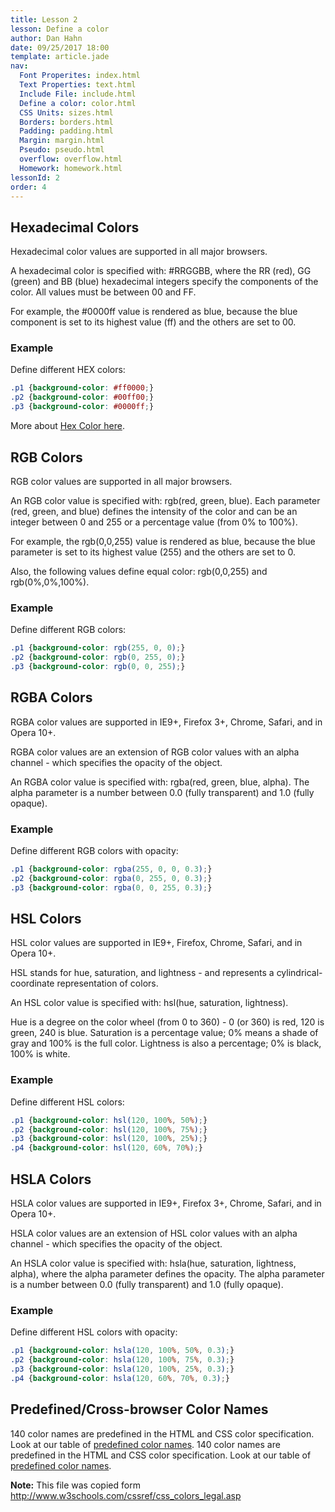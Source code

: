 ```yaml
---
title: Lesson 2
lesson: Define a color
author: Dan Hahn
date: 09/25/2017 18:00
template: article.jade
nav:
  Font Properites: index.html
  Text Properties: text.html
  Include File: include.html
  Define a color: color.html
  CSS Units: sizes.html
  Borders: borders.html
  Padding: padding.html
  Margin: margin.html
  Pseudo: pseudo.html
  overflow: overflow.html
  Homework: homework.html
lessonId: 2
order: 4
---
```


## Hexadecimal Colors

Hexadecimal color values are supported in all major browsers.

A hexadecimal color is specified with: #RRGGBB, where the RR (red), GG (green) and BB (blue) hexadecimal integers specify the components of the color. All values must be between 00 and FF.

For example, the #0000ff value is rendered as blue, because the blue component is set to its highest value (ff) and the others are set to 00.

### Example

Define different HEX colors:

```css
.p1 {background-color: #ff0000;}
.p2 {background-color: #00ff00;}
.p3 {background-color: #0000ff;}
```


More about [Hex Color here](http://www.smashingmagazine.com/2012/10/the-code-side-of-color/).


## RGB Colors

RGB color values are supported in all major browsers.

An RGB color value is specified with: rgb(red, green, blue). Each parameter (red, green, and blue) defines the intensity of the color and can be an integer between 0 and 255 or a percentage value (from 0% to 100%).

For example, the rgb(0,0,255) value is rendered as blue, because the blue parameter is set to its highest value (255) and the others are set to 0.

Also, the following values define equal color: rgb(0,0,255) and rgb(0%,0%,100%).

### Example

Define different RGB colors:

```css
.p1 {background-color: rgb(255, 0, 0);}
.p2 {background-color: rgb(0, 255, 0);}
.p3 {background-color: rgb(0, 0, 255);}
```

## RGBA Colors

RGBA color values are supported in IE9+, Firefox 3+, Chrome, Safari, and in Opera 10+.

RGBA color values are an extension of RGB color values with an alpha channel - which specifies the opacity of the object.

An RGBA color value is specified with: rgba(red, green, blue, alpha). The alpha parameter is a number between 0.0 (fully transparent) and 1.0 (fully opaque).

### Example

Define different RGB colors with opacity:

```css
.p1 {background-color: rgba(255, 0, 0, 0.3);}
.p2 {background-color: rgba(0, 255, 0, 0.3);}
.p3 {background-color: rgba(0, 0, 255, 0.3);}
```

## HSL Colors

HSL color values are supported in IE9+, Firefox, Chrome, Safari, and in Opera 10+.

HSL stands for hue, saturation, and lightness - and represents a cylindrical-coordinate representation of colors.

An HSL color value is specified with: hsl(hue, saturation, lightness).

Hue is a degree on the color wheel (from 0 to 360) - 0 (or 360) is red, 120 is green, 240 is blue. Saturation is a percentage value; 0% means a shade of gray and 100% is the full color. Lightness is also a percentage; 0% is black, 100% is white.

### Example

Define different HSL colors:

```css
.p1 {background-color: hsl(120, 100%, 50%);}
.p2 {background-color: hsl(120, 100%, 75%);}
.p3 {background-color: hsl(120, 100%, 25%);}
.p4 {background-color: hsl(120, 60%, 70%);}
```

## HSLA Colors

HSLA color values are supported in IE9+, Firefox 3+, Chrome, Safari, and in Opera 10+.

HSLA color values are an extension of HSL color values with an alpha channel - which specifies the opacity of the object.

An HSLA color value is specified with: hsla(hue, saturation, lightness, alpha), where the alpha parameter defines the opacity. The alpha parameter is a number between 0.0 (fully transparent) and 1.0 (fully opaque).

<div class="w3-example">

### Example

Define different HSL colors with opacity:

```css
.p1 {background-color: hsla(120, 100%, 50%, 0.3);}
.p2 {background-color: hsla(120, 100%, 75%, 0.3);}
.p3 {background-color: hsla(120, 100%, 25%, 0.3);}
.p4 {background-color: hsla(120, 60%, 70%, 0.3);}
```

## Predefined/Cross-browser Color Names

140 color names are predefined in the HTML and CSS color specification. Look at our table of [predefined color names](/notes/colors/index.html).
140 color names are predefined in the HTML and CSS color specification. Look at our table of [predefined color names](/notes/colors/index.html).

**Note:** This file was copied form http://www.w3schools.com/cssref/css_colors_legal.asp
